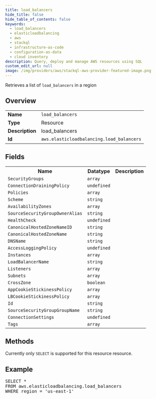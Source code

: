 ```yaml
---
title: load_balancers
hide_title: false
hide_table_of_contents: false
keywords:
  - load_balancers
  - elasticloadbalancing
  - aws
  - stackql
  - infrastructure-as-code
  - configuration-as-data
  - cloud inventory
description: Query, deploy and manage AWS resources using SQL
custom_edit_url: null
image: /img/providers/aws/stackql-aws-provider-featured-image.png
---
```

Retrieves a list of <code>load_balancers</code> in a region

## Overview
<table><tbody>
<tr><td><b>Name</b></td><td><code>load_balancers</code></td></tr>
<tr><td><b>Type</b></td><td>Resource</td></tr>
<tr><td><b>Description</b></td><td>load_balancers</td></tr>
<tr><td><b>Id</b></td><td><code>aws.elasticloadbalancing.load_balancers</code></td></tr>
</tbody></table>

## Fields
<table><tbody>
<tr><th>Name</th><th>Datatype</th><th>Description</th></tr>
<tr><td><code>SecurityGroups</code></td><td><code>array</code></td><td></td></tr>
<tr><td><code>ConnectionDrainingPolicy</code></td><td><code>undefined</code></td><td></td></tr>
<tr><td><code>Policies</code></td><td><code>array</code></td><td></td></tr>
<tr><td><code>Scheme</code></td><td><code>string</code></td><td></td></tr>
<tr><td><code>AvailabilityZones</code></td><td><code>array</code></td><td></td></tr>
<tr><td><code>SourceSecurityGroupOwnerAlias</code></td><td><code>string</code></td><td></td></tr>
<tr><td><code>HealthCheck</code></td><td><code>undefined</code></td><td></td></tr>
<tr><td><code>CanonicalHostedZoneNameID</code></td><td><code>string</code></td><td></td></tr>
<tr><td><code>CanonicalHostedZoneName</code></td><td><code>string</code></td><td></td></tr>
<tr><td><code>DNSName</code></td><td><code>string</code></td><td></td></tr>
<tr><td><code>AccessLoggingPolicy</code></td><td><code>undefined</code></td><td></td></tr>
<tr><td><code>Instances</code></td><td><code>array</code></td><td></td></tr>
<tr><td><code>LoadBalancerName</code></td><td><code>string</code></td><td></td></tr>
<tr><td><code>Listeners</code></td><td><code>array</code></td><td></td></tr>
<tr><td><code>Subnets</code></td><td><code>array</code></td><td></td></tr>
<tr><td><code>CrossZone</code></td><td><code>boolean</code></td><td></td></tr>
<tr><td><code>AppCookieStickinessPolicy</code></td><td><code>array</code></td><td></td></tr>
<tr><td><code>LBCookieStickinessPolicy</code></td><td><code>array</code></td><td></td></tr>
<tr><td><code>Id</code></td><td><code>string</code></td><td></td></tr>
<tr><td><code>SourceSecurityGroupGroupName</code></td><td><code>string</code></td><td></td></tr>
<tr><td><code>ConnectionSettings</code></td><td><code>undefined</code></td><td></td></tr>
<tr><td><code>Tags</code></td><td><code>array</code></td><td></td></tr>

</tbody></table>

## Methods
Currently only <code>SELECT</code> is supported for this resource resource.

## Example
<pre>
SELECT * 
FROM aws.elasticloadbalancing.load_balancers
WHERE region = 'us-east-1'
</pre>
